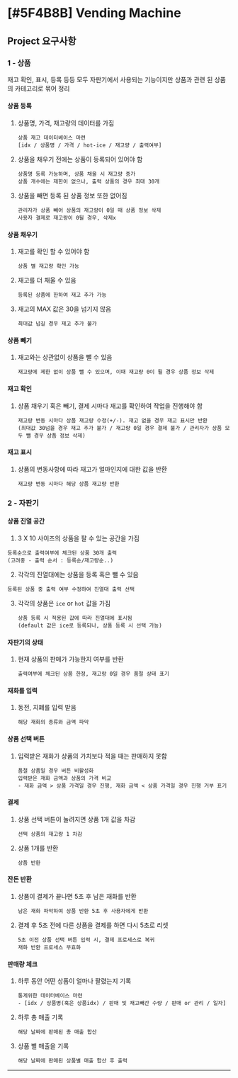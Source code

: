 # [#5F4B8B] Vending Machine
## Project 요구사항

### 1 - 상품
재고 확인, 표시, 등록 등등 모두 자판기에서 사용되는 기능이지만 상품과 관련 된 상품의 카테고리로 묶어 정리

#### 상품 등록
1. 상품명, 가격, 재고량의 데이터를 가짐
   ```
   상품 재고 데이터베이스 마련
   [idx / 상품명 / 가격 / hot-ice / 재고량 / 출력여부]
   ```
2. 상품을 채우기 전에는 상품이 등록되어 있어야 함
   ```
   상품명 등록 가능하며, 상품 채울 시 재고량 증가
   상품 개수에는 제한이 없으나, 출력 상품의 경우 최대 30개
   ```
3. 상품을 빼면 등록 된 상품 정보 또한 없어짐
   ```
   관리자가 상품 빼어 상품의 재고량이 0일 때 상품 정보 삭제
   사용자 결제로 재고량이 0될 경우, 삭제x
   ```

#### 상품 채우기
1. 재고를 확인 할 수 있어야 함
   ```
   상품 별 재고량 확인 가능
   ```
2. 재고를 더 채울 수 있음
   ```
   등록된 상품에 한하여 재고 추가 가능
   ```
3. 재고의 MAX 값은 30을 넘기지 않음
   ```
   최대값 넘길 경우 재고 추가 불가
   ```

#### 상품 빼기
1. 재고와는 상관없이 상품을 뺄 수 있음
   ```
   재고량에 제한 없이 상품 뺄 수 있으며, 이때 재고량 0이 될 경우 상품 정보 삭제
   ```

#### 재고 확인
1. 상품 채우기 혹은 빼기, 결제 시마다 재고를 확인하여 작업을 진행해야 함
   ```
   재고량 변동 시마다 상품 재고량 수정(+/-). 재고 없을 경우 재고 표시만 반환
   (최대값 30넘을 경우 재고 추가 불가 / 재고량 0일 경우 결제 불가 / 관리자가 상품 모두 뺄 경우 상품 정보 삭제)
   ```

#### 재고 표시
1. 상품의 변동사항에 따라 재고가 얼마인지에 대한 값을 반환
   ```
   재고량 변동 시마다 해당 상품 재고량 반환
   ```


### 2 - 자판기
#### 상품 진열 공간
1. 3 X 10 사이즈의 상품을 팔 수 있는 공간을 가짐
  ```
  등록순으로 출력여부에 체크된 상품 30개 출력
  (고려중 - 출력 순서 : 등록순/재고량순..)
  ```
2. 각각의 진열대에는 상품을 등록 혹은 뺄 수 있음
  ```
  등록된 상품 중 출력 여부 수정하여 진열대 출력 선택
  ```
3. 각각의 상품은 `ice` or `hot` 값을 가짐
   ```
   상품 등록 시 적용된 값에 따라 진열대에 표시됨
   (default 값은 ice로 등록되나, 상품 등록 시 선택 가능)
   ```

#### 자판기의 상태
1. 현재 상품의 판매가 가능한지 여부를 반환
   ```
   출력여부에 체크된 상품 한정, 재고랑 0일 경우 품절 상태 표기
   ```

#### 재화를 입력
1. 동전, 지폐를 입력 받음
    ```
    해당 재화의 종류와 금액 파악
    ```

#### 상품 선택 버튼
1. 입력받은 재화가 상품의 가치보다 적을 때는 판매하지 못함
   ```
   품절 상품일 경우 버튼 비활성화
   입력받은 재화 금액과 상품의 가격 비교
   - 재화 금액 > 상품 가격일 경우 진행, 재화 금액 < 상품 가격일 경우 진행 거부 표기
   ```

#### 결제
1. 상품 선택 버튼이 눌려지면 상품 1개 값을 차감
   ```
   선택 상품의 재고량 1 차감
   ```
2. 상품 1개를 반환
   ```
   상품 반환
   ```

#### 잔돈 반환
1. 상품이 결제가 끝나면 5초 후 남은 재화를 반환
   ```
   남은 재화 파악하여 상품 반환 5초 후 사용자에게 반환
   ```
2. 결제 후 5초 전에 다른 상품을 결제를 하면 다시 5초로 리셋
   ```
   5초 이전 상품 선택 버튼 입력 시, 결제 프로세스로 복귀
   재화 반환 프로세스 무효화
   ```

#### 판매량 체크
1. 하루 동안 어떤 상품이 얼마나 팔렸는지 기록
   ```
   통계위한 데이터베이스 마련
   - [idx / 상품명(혹은 상품idx) / 판매 및 재고빼간 수량 / 판매 or 관리 / 일자]
   ```
2. 하루 총 매출 기록
   ```
   해당 날짜에 판매된 총 매출 합산
   ```
3. 상품 별 매출을 기록
   ```
   해당 날짜에 판매된 상품별 매출 합산 후 출력
   ```
- - -
